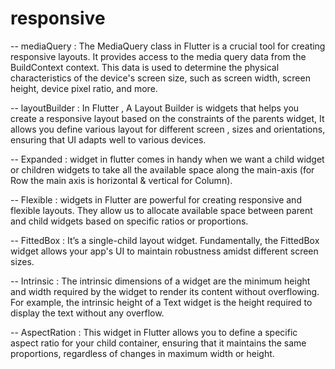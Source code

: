 # responsive

-- mediaQuery : The MediaQuery class in Flutter is a crucial tool for creating responsive layouts. It provides access to the media query data from the BuildContext context. This data is used to determine the physical characteristics of the device's screen size, such as screen width, screen height, device pixel ratio, and more.


-- layoutBuilder : In Flutter , A Layout Builder is widgets that helps you create a responsive layout based on the constraints of the parents widget, It allows you define various layout for different screen , sizes and orientations, ensuring that UI adapts well to various devices.


-- Expanded : widget in flutter comes in handy when we want a child widget or children widgets to take all the available space along the main-axis (for Row the main axis is horizontal & vertical for Column).


-- Flexible : widgets in Flutter are powerful for creating responsive and flexible layouts. They allow us to allocate available space between parent and child widgets based on specific ratios or proportions.


-- FittedBox : It’s a single-child layout widget. Fundamentally, the FittedBox widget allows your app's UI to maintain robustness amidst different screen sizes.


-- Intrinsic : The intrinsic dimensions of a widget are the minimum height and width required by the widget to render its content without overflowing. For example, the intrinsic height of a Text widget is the height required to display the text without any overflow.


-- AspectRation : This widget in Flutter allows you to define a specific aspect ratio for your child container, ensuring that it maintains the same proportions, regardless of changes in maximum width or height.